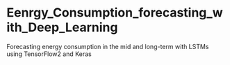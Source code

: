 # Eenrgy_Consumption_forecasting_with_Deep_Learning
Forecasting energy consumption in the mid and long-term with LSTMs using TensorFlow2 and Keras
